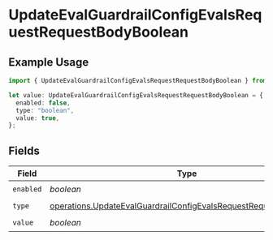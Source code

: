 # UpdateEvalGuardrailConfigEvalsRequestRequestBodyBoolean

## Example Usage

```typescript
import { UpdateEvalGuardrailConfigEvalsRequestRequestBodyBoolean } from "@orq-ai/node/models/operations";

let value: UpdateEvalGuardrailConfigEvalsRequestRequestBodyBoolean = {
  enabled: false,
  type: "boolean",
  value: true,
};
```

## Fields

| Field                                                                                                                                                | Type                                                                                                                                                 | Required                                                                                                                                             | Description                                                                                                                                          |
| ---------------------------------------------------------------------------------------------------------------------------------------------------- | ---------------------------------------------------------------------------------------------------------------------------------------------------- | ---------------------------------------------------------------------------------------------------------------------------------------------------- | ---------------------------------------------------------------------------------------------------------------------------------------------------- |
| `enabled`                                                                                                                                            | *boolean*                                                                                                                                            | :heavy_check_mark:                                                                                                                                   | N/A                                                                                                                                                  |
| `type`                                                                                                                                               | [operations.UpdateEvalGuardrailConfigEvalsRequestRequestBody4Type](../../models/operations/updateevalguardrailconfigevalsrequestrequestbody4type.md) | :heavy_check_mark:                                                                                                                                   | N/A                                                                                                                                                  |
| `value`                                                                                                                                              | *boolean*                                                                                                                                            | :heavy_check_mark:                                                                                                                                   | N/A                                                                                                                                                  |
